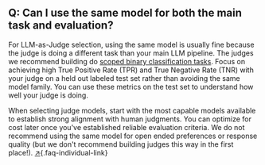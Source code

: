 ## Q: Can I use the same model for both the main task and evaluation?

For LLM-as-Judge selection, using the same model is usually fine because the judge is doing a different task than your main LLM pipeline. The judges we recommend building do [scoped binary classification tasks](/blog/posts/evals-faq/why-do-you-recommend-binary-passfail-evaluations-instead-of-1-5-ratings-likert-scales.html). Focus on achieving high True Positive Rate (TPR) and True Negative Rate (TNR) with your judge on a held out labeled test set rather than avoiding the same model family.  You can use these metrics on the test set to understand how well your judge is doing.

When selecting judge models, start with the most capable models available to establish strong alignment with human judgments. You can optimize for cost later once you've established reliable evaluation criteria. We do not recommend using the same model for open ended preferences or response quality (but we don't recommend building judges this way in the first place!). [↗](/blog/posts/evals-faq/can-i-use-the-same-model-for-both-the-main-task-and-evaluation.html){.faq-individual-link}